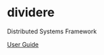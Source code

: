 # dividere
Distributed Systems Framework

<a href="https://github.com/lipeltgm/dividere/blob/main/main.pdf" target="_blank">User Guide</a>

